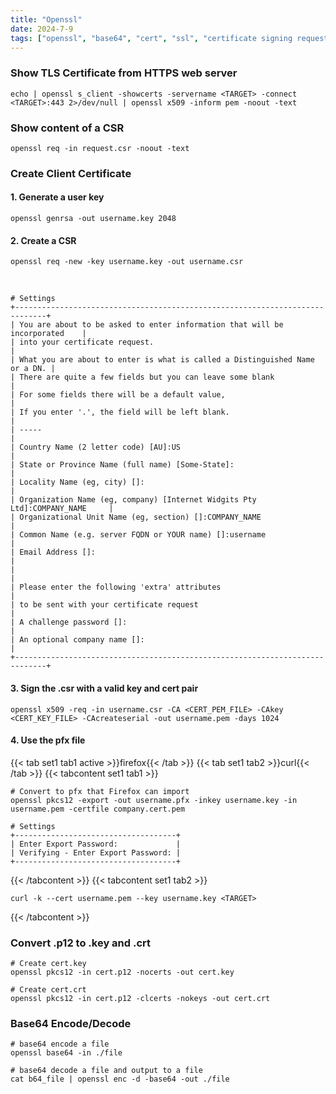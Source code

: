 ```yaml
---
title: "Openssl"
date: 2024-7-9
tags: ["openssl", "base64", "cert", "ssl", "certificate signing request", "csr", "pem", "p12", "key", "crt"]
---
```


### Show TLS Certificate from HTTPS web server

```console
echo | openssl s_client -showcerts -servername <TARGET> -connect <TARGET>:443 2>/dev/null | openssl x509 -inform pem -noout -text
```

### Show content of a CSR

```console
openssl req -in request.csr -noout -text
```

### Create Client Certificate

#### 1. Generate a user key

```console
openssl genrsa -out username.key 2048                                                      
```

#### 2. Create a CSR

```console
openssl req -new -key username.key -out username.csr
```

<br>

```console
# Settings
+-----------------------------------------------------------------------------+
| You are about to be asked to enter information that will be incorporated    |
| into your certificate request.                                              |
| What you are about to enter is what is called a Distinguished Name or a DN. |
| There are quite a few fields but you can leave some blank                   |
| For some fields there will be a default value,                              |
| If you enter '.', the field will be left blank.                             |
| -----                                                                       |
| Country Name (2 letter code) [AU]:US                                        |
| State or Province Name (full name) [Some-State]:                            |
| Locality Name (eg, city) []:                                                |
| Organization Name (eg, company) [Internet Widgits Pty Ltd]:COMPANY_NAME     |
| Organizational Unit Name (eg, section) []:COMPANY_NAME                      |
| Common Name (e.g. server FQDN or YOUR name) []:username                     |
| Email Address []:                                                           |
|                                                                             |
| Please enter the following 'extra' attributes                               |
| to be sent with your certificate request                                    |
| A challenge password []:                                                    |
| An optional company name []:                                                |
+-----------------------------------------------------------------------------+
```

#### 3. Sign the .csr with a valid key and cert pair

```console
openssl x509 -req -in username.csr -CA <CERT_PEM_FILE> -CAkey <CERT_KEY_FILE> -CAcreateserial -out username.pem -days 1024
```

#### 4. Use the pfx file

{{< tab set1 tab1 active >}}firefox{{< /tab >}}
{{< tab set1 tab2 >}}curl{{< /tab >}}
{{< tabcontent set1 tab1 >}}

```console
# Convert to pfx that Firefox can import
openssl pkcs12 -export -out username.pfx -inkey username.key -in username.pem -certfile company.cert.pem
```

```console
# Settings
+------------------------------------+
| Enter Export Password:             |
| Verifying - Enter Export Password: |
+------------------------------------+
```

{{< /tabcontent >}}
{{< tabcontent set1 tab2 >}}

```console
curl -k --cert username.pem --key username.key <TARGET>
```

{{< /tabcontent >}}

### Convert .p12 to .key and .crt

```console
# Create cert.key
openssl pkcs12 -in cert.p12 -nocerts -out cert.key
```

```console
# Create cert.crt
openssl pkcs12 -in cert.p12 -clcerts -nokeys -out cert.crt
```

### Base64 Encode/Decode

```console
# base64 encode a file
openssl base64 -in ./file
```

```console
# base64 decode a file and output to a file
cat b64_file | openssl enc -d -base64 -out ./file
```
